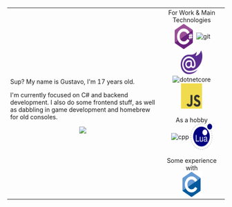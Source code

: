 <table>
<td>
<div align="center">

 <div align="left">
  <p>
     Sup? My name is Gustavo, I'm 17 years old.
  </p>
  <p>
     I'm currently focused on C# and backend development. I also do some frontend stuff, as well as dabbling in game development and homebrew for old consoles.
  </p>
 </div>
 <img height="250vw" src="https://github-readme-stats.vercel.app/api/top-langs/?username=gustavofurtad2&theme=default&show_icons=true&hide_border=true&layout=compact"/>
</div>
</td>
<td>

<div align="center">
  For Work & Main Technologies
  <BR>
    <img align="center" alt="cs" height="60" width="50" src="./icons/csharp-original.svg"/>
     <img align="center" alt="git" height="60" width="50" src="./icons/git-original.svg"/>
    <img align="center" alt="blazor" height="60" width="50" src="./icons/blazor-original.svg"/> 
     <img align="center" alt="dotnetcore" height="60" width="50" src="./icons/dotnetcore-original.svg"/> 
  <img align="center" alt="js" height="60" width="50" src="./icons/javascript-original.svg">
</div>

<div align="center">
  <BR>As a hobby<BR>
  <img align="center" alt="cpp" height="60" width="50" src="./icons/cplusplus-original.svg">
  <img align="center" alt="lua" height="60" width="50" src="./icons/lua-original.svg">
</div>
<div align="center">
    <BR>
  Some experience with<BR>

  <img align="center" alt="cpp" height="60" width="50" src="./icons/c-original.svg">
</div>
</td>
</table>
